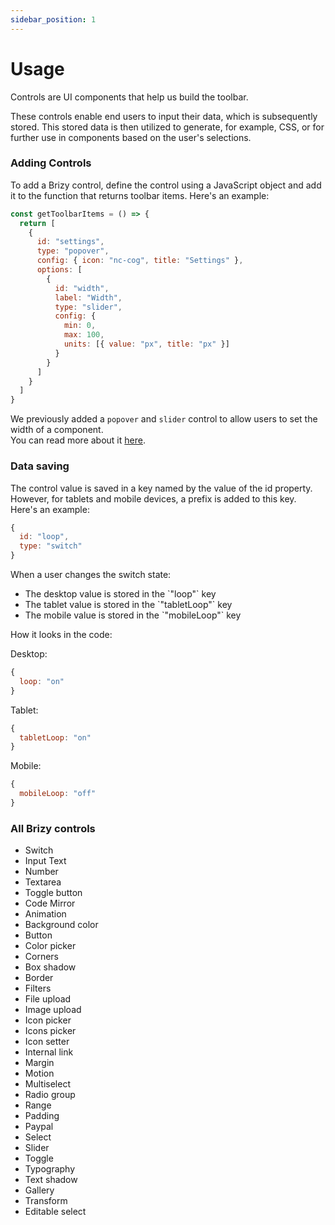 ```yaml
---
sidebar_position: 1
---
```

# Usage
Controls are UI components that help us build the toolbar.

These controls enable end users to input their data, which is subsequently stored. This stored data is then utilized to generate, for example, CSS, or for further use in components based on the user's selections.

### Adding Controls
To add a Brizy control, define the control using a JavaScript object and add it to the function that returns toolbar items. Here's an example: <br/>

```js
const getToolbarItems = () => {
  return [
    {
      id: "settings",
      type: "popover",
      config: { icon: "nc-cog", title: "Settings" },
      options: [
        {
          id: "width",
          label: "Width",
          type: "slider",
          config: {
            min: 0,
            max: 100,
            units: [{ value: "px", title: "px" }]
          }
        }
      ]
    }
  ]
}
```

We previously added a `popover` and `slider` control to allow users to set the width of a component. <br/>
You can read more about it [here](./regular-control).

### Data saving

The control value is saved in a key named by the value of the id property. However, for tablets and mobile devices, a prefix is added to this key. Here's an example:
```js
{
  id: "loop",
  type: "switch"
}
```

When a user changes the switch state:
<ul>
 <li>The desktop value is stored in the `"loop"` key</li>
 <li>The tablet value is stored in the `"tabletLoop"` key</li>
 <li>The mobile value is stored in the `"mobileLoop"` key</li>
</ul>

How it looks in the code: <br/>

Desktop:
```js
{
  loop: "on"
}
```
Tablet:
```js
{
  tabletLoop: "on"
}
```
Mobile:
```js
{
  mobileLoop: "off"
}
```

### All Brizy controls

<ul>
  <li>Switch</li>
  <li>Input Text</li>
  <li>Number</li>
  <li>Textarea</li>
  <li>Toggle button</li>
  <li>Code Mirror</li>
  <li>Animation</li>
  <li>Background color</li>
  <li>Button</li>
  <li>Color picker</li>
  <li>Corners</li>
  <li>Box shadow</li>
  <li>Border</li>
  <li>Filters</li>
  <li>File upload</li>
  <li>Image upload</li>
  <li>Icon picker</li>
  <li>Icons picker</li>
  <li>Icon setter</li>
  <li>Internal link</li>
  <li>Margin</li>
  <li>Motion</li>
  <li>Multiselect</li>
  <li>Radio group</li>
  <li>Range</li>
  <li>Padding</li>
  <li>Paypal</li>
  <li>Select</li>
  <li>Slider</li>
  <li>Toggle</li>
  <li>Typography</li>
  <li>Text shadow</li>
  <li>Gallery</li>
  <li>Transform</li>
  <li>Editable select</li>
</ul>
